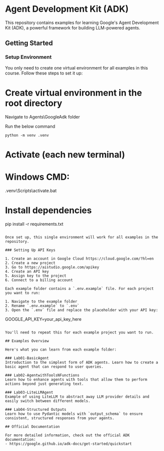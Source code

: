 # Agent Development Kit (ADK)

This repository contains examples for learning Google's Agent Development Kit (ADK), a powerful framework for building LLM-powered agents.

## Getting Started

### Setup Environment

You only need to create one virtual environment for all examples in this course. Follow these steps to set it up:

# Create virtual environment in the root directory
Navigate to Agents\GoogleAdk folder

Run the below command

    python -m venv .venv

# Activate (each new terminal)

# Windows CMD:
.venv\Scripts\activate.bat

# Install dependencies
pip install -r requirements.txt
```

Once set up, this single environment will work for all examples in the repository.

### Setting Up API Keys

1. Create an account in Google Cloud https://cloud.google.com/?hl=en
2. Create a new project
3. Go to https://aistudio.google.com/apikey
4. Create an API key
5. Assign key to the project
6. Connect to a billing account

Each example folder contains a `.env.example` file. For each project you want to run:

1. Navigate to the example folder
2. Rename `.env.example` to `.env` 
3. Open the `.env` file and replace the placeholder with your API key:
   ```
   GOOGLE_API_KEY=your_api_key_here
   ```

You'll need to repeat this for each example project you want to run.

## Examples Overview

Here's what you can learn from each example folder:

### Lab01-BasicAgent
Introduction to the simplest form of ADK agents. Learn how to create a basic agent that can respond to user queries.

### Lab02-AgentwithToolsNFunctions
Learn how to enhance agents with tools that allow them to perform actions beyond just generating text.

### Lab03-LiteLLMAgent
Example of using LiteLLM to abstract away LLM provider details and easily switch between different models.

### Lab04-Structured Outputs
Learn how to use Pydantic models with `output_schema` to ensure consistent, structured responses from your agents.

## Official Documentation

For more detailed information, check out the official ADK documentation:
- https://google.github.io/adk-docs/get-started/quickstart

